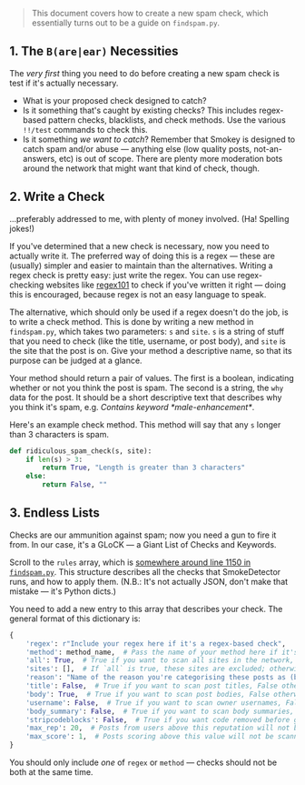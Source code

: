 > This document covers how to create a new spam check, which essentially turns out to be a guide on `findspam.py`.

## 1. The `B(are|ear)` Necessities
The *very first* thing you need to do before creating a new spam check is test if it's actually necessary.

- What is your proposed check designed to catch?
- Is it something that's caught by existing checks? This includes regex-based pattern checks, blacklists, and check methods. Use the various `!!/test` commands to check this.
- Is it something *we want to catch*? Remember that Smokey is designed to catch spam and/or abuse — anything else (low quality posts, not-an-answers, etc) is out of scope. There are plenty more moderation bots around the network that might want that kind of check, though.

## 2. Write a Check
...preferably addressed to me, with plenty of money involved. (Ha! Spelling jokes!)

If you've determined that a new check is necessary, now you need to actually write it. The preferred way of doing this is a regex — these are (usually) simpler and easier to maintain than the alternatives. Writing a regex check is pretty easy: just write the regex. You can use regex-checking websites like [regex101](http://regex101.com) to check if you've written it right — doing this is encouraged, because regex is not an easy language to speak.

The alternative, which should only be used if a regex doesn't do the job, is to write a check method. This is done by writing a new method in `findspam.py`, which takes two parameters: `s` and `site`. `s` is a string of stuff that you need to check (like the title, username, or post body), and `site` is the site that the post is on. Give your method a descriptive name, so that its purpose can be judged at a glance.

Your method should return a pair of values. The first is a boolean, indicating whether or not you think the post is spam. The second is a string, the `why` data for the post. It should be a short descriptive text that describes why you think it's spam, e.g. *Contains keyword \*male-enhancement\**.

Here's an example check method. This method will say that any `s` longer than 3 characters is spam.

```py
def ridiculous_spam_check(s, site):
    if len(s) > 3:
        return True, "Length is greater than 3 characters"
    else:
        return False, ""
```

## 3. Endless Lists
Checks are our ammunition against spam; now you need a gun to fire it from. In our case, it's a GLoCK — a Giant List of Checks and Keywords.

Scroll to the `rules` array, which is [somewhere around line 1150 in `findspam.py`](https://github.com/Charcoal-SE/SmokeDetector/blob/master/findspam.py#L1146). This structure describes all the checks that SmokeDetector runs, and how to apply them. (N.B.: It's not actually JSON, don't make that mistake — it's Python dicts.)

You need to add a new entry to this array that describes your check. The general format of this dictionary is:

```py
{
    'regex': r"Include your regex here if it's a regex-based check",
    'method': method_name,  # Pass the name of your method here if it's a method-based check,
    'all': True,  # True if you want to scan all sites in the network, False otherwise,
    'sites': [],  # If `all` is true, these sites are excluded; otherwise, they are the only sites to get scanned
    'reason': "Name of the reason you're categorising these posts as (bad keyword, link at end of body, etc)",
    'title': False,  # True if you want to scan post titles, False otherwise
    'body': True,  # True if you want to scan post bodies, False otherwise
    'username': False,  # True if you want to scan owner usernames, False otherwise
    'body_summary': False,  # True if you want to scan body summaries, False otherwise
    'stripcodeblocks': False,  # True if you want code removed before getting passed to your check
    'max_rep': 20,  # Posts from users above this reputation will not be scanned
    'max_score': 1,  # Posts scoring above this value will not be scanned
}
```

You should only include *one* of `regex` or `method` — checks should not be both at the same time.